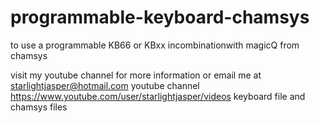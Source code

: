 # programmable-keyboard-chamsys
to use a programmable KB66 or KBxx incombinationwith magicQ from chamsys

visit my youtube channel for more information or email me at starlightjasper@hotmail.com
youtube channel https://www.youtube.com/user/starlightjasper/videos
keyboard file
and chamsys files
